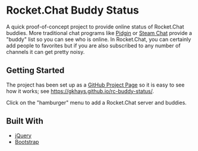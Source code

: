 # Rocket.Chat Buddy Status

A quick proof-of-concept project to provide online status of Rocket.Chat buddies. More traditional chat programs like [Pidgin](https://pidgin.im/) or [Steam Chat](https://steamcommunity.com/chat/) provide a "buddy" list so you can see who is online. In Rocket.Chat, you can certainly add people to favorites but if you are also subscribed to any number of channels it can get pretty noisy.

## Getting Started

The project has been set up as a [GitHub Project Page](https://help.github.com/en/articles/user-organization-and-project-pages) so it is easy to see how it works; see https://gkhays.github.io/rc-buddy-status/.

Click on the "hamburger" menu to add a Rocket.Chat server and buddies.

## Built With

* [jQuery](https://jquery.com/)
* [Bootstrap](https://getbootstrap.com/)

